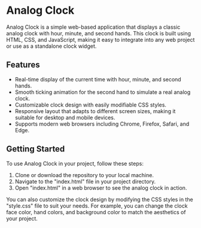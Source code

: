 # Analog Clock

Analog Clock is a simple web-based application that displays a classic analog clock with hour, minute, and second hands. This clock is built using HTML, CSS, and JavaScript, making it easy to integrate into any web project or use as a standalone clock widget.

## Features

- Real-time display of the current time with hour, minute, and second hands.
- Smooth ticking animation for the second hand to simulate a real analog clock.
- Customizable clock design with easily modifiable CSS styles.
- Responsive layout that adapts to different screen sizes, making it suitable for desktop and mobile devices.
- Supports modern web browsers including Chrome, Firefox, Safari, and Edge.

## Getting Started

To use Analog Clock in your project, follow these steps:

1. Clone or download the repository to your local machine.
2. Navigate to the "index.html" file in your project directory.
3. Open "index.html" in a web browser to see the analog clock in action.

You can also customize the clock design by modifying the CSS styles in the "style.css" file to suit your needs. For example, you can change the clock face color, hand colors, and background color to match the aesthetics of your project.

